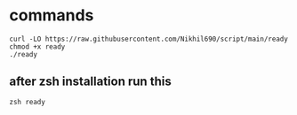 # commands
```
curl -LO https://raw.githubusercontent.com/Nikhil690/script/main/ready
chmod +x ready
./ready
```
## after zsh installation run this
```
zsh ready
```
